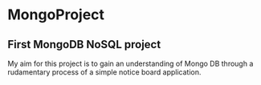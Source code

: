 # MongoProject
## First MongoDB NoSQL project

My aim for this project is to gain an understanding of Mongo DB through
a rudamentary process of a simple notice board application.
